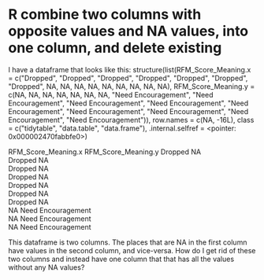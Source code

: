 
# R combine two columns with opposite values and NA values, into one column, and delete existing

I have a dataframe that looks like this:
structure(list(RFM_Score_Meaning.x = c("Dropped", "Dropped", 
"Dropped", "Dropped", "Dropped", "Dropped", "Dropped", NA, NA, 
NA, NA, NA, NA, NA, NA, NA), RFM_Score_Meaning.y = c(NA, NA, 
NA, NA, NA, NA, NA, "Need Encouragement", "Need Encouragement", 
"Need Encouragement", "Need Encouragement", "Need Encouragement", 
"Need Encouragement", "Need Encouragement", "Need Encouragement", 
"Need Encouragement")), row.names = c(NA, -16L), class = c("tidytable", 
"data.table", "data.frame"), .internal.selfref = <pointer: 0x000002470fabbfe0>)


RFM_Score_Meaning.x
<chr>
RFM_Score_Meaning.y
<chr>
Dropped NA          
Dropped NA          
Dropped NA          
Dropped NA          
Dropped NA          
Dropped NA          
Dropped NA          
NA  Need Encouragement          
NA  Need Encouragement          
NA  Need Encouragement

This dataframe is two columns. The places that are NA in the first column have values in the second column, and vice-versa.
How do I get rid of these two columns and instead have one column that that has all the values without any NA values?

        